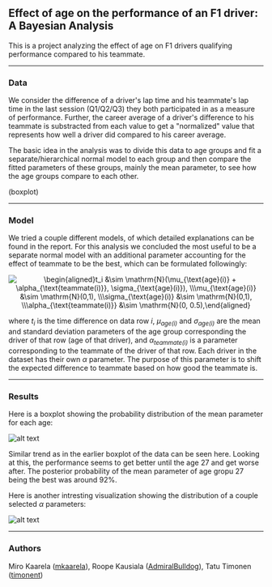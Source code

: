 
## Effect of age on the performance of an F1 driver: A Bayesian Analysis

  

This is a project analyzing the effect of age on F1 drivers qualifying performance compared to his teammate.

  

----

  

### Data

We consider the difference of a driver's lap time and his teammate's lap time in the last session (Q1/Q2/Q3) they both participated in as a measure of performance. Further, the career average of  a driver's difference to his teammate is substracted from each value to get a "normalized" value that represents how well a driver did compared to his career average. 

The basic idea in the analysis was to divide this data to age groups and fit a separate/hierarchical normal model to each group and then compare the fitted parameters of these groups, mainly the mean parameter, to see how the age groups compare to each other.

  

(boxplot)

  

----

  

### Model

  

We tried a couple different models, of which detailed explanations can be found in the report. For this analysis we concluded the most useful to be a separate normal model with an additional parameter accounting for the effect of teammate to be the best, which can be formulated followingly:

<p align="center">
<img src="https://latex.codecogs.com/svg.image?\begin{aligned}t_i&space;&\sim&space;\mathrm{N}(\mu_{\text{age}(i)}&space;&plus;&space;\alpha_{\text{teammate(i)}},&space;\sigma_{\text{age}(i)}),&space;\\\mu_{\text{age}(i)}&space;&\sim&space;\mathrm{N}(0,1),&space;\\\sigma_{\text{age}(i)}&space;&\sim&space;\mathrm{N}(0,1),&space;\\\alpha_{\text{teammate(i)}}&space;&\sim&space;\mathrm{N}(0,&space;0.5),\end{aligned}" title="\begin{aligned}t_i &\sim \mathrm{N}(\mu_{\text{age}(i)} + \alpha_{\text{teammate(i)}}, \sigma_{\text{age}(i)}), \\\mu_{\text{age}(i)} &\sim \mathrm{N}(0,1), \\\sigma_{\text{age}(i)} &\sim \mathrm{N}(0,1), \\\alpha_{\text{teammate(i)}} &\sim \mathrm{N}(0, 0.5),\end{aligned}" />
</p>
where <i>t<sub>i</sub></i> is the time difference on data row <i>i</i>, <i>μ<sub>age(i)</sub></i> and <i>σ<sub>age(i)</sub></i> are the mean and standard deviation parameters of the age group corresponding the driver of that row (age of that driver), and <i>α<sub>teammate(i)</sub></i> is a parameter corresponding to the teammate of the driver of that row. Each driver in the dataset has their own <i>α</i> parameter. The purpose of this parameter is to shift the expected difference to teammate based on how good the teammate is. 

  

----


### Results

  Here is a boxplot showing the probability distribution of the mean parameter for each age:

![alt text](https://github.com/timonent/bda-project/blob/main/plots/age_means.png?raw=true)

Similar trend as in the earlier boxplot of the data can be seen here. Looking at this, the performance seems to get better until the age 27 and get worse after. The posterior probability of the mean parameter of age gropu 27 being the best was around 92%. 

Here is another intresting visualization showing the distribution of a couple selected <i>α</i> parameters:

![alt text](https://github.com/timonent/bda-project/blob/main/plots/teammate_plot.png?raw=true)
  

----

  

### Authors

  

Miro Kaarela ([mkaarela](https://github.com/mkaarela)), Roope Kausiala ([AdmiralBulldog](https://github.com/AdmiralBulldog)), Tatu Timonen ([timonent](https://github.com/timonent))
